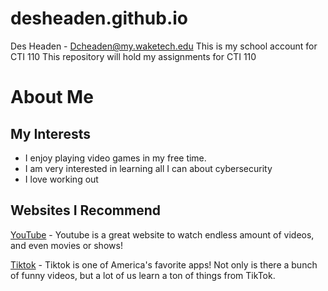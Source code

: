 # desheaden.github.io
Des Headen - Dcheaden@my.waketech.edu
This is my school account for CTI 110
This repository will hold my assignments for CTI 110

# About Me
## My Interests
- I enjoy playing video games in my free time.
- I am very interested in learning all I can about cybersecurity
- I love working out

## Websites I Recommend
[YouTube](https://www.youtube.com/) - Youtube is a great website to watch endless amount of videos, and even movies or shows!

[Tiktok](https://www.tiktok.com) - Tiktok is one of America's favorite apps! Not only is there a bunch of funny videos, but a lot of us learn a ton of things from TikTok.

